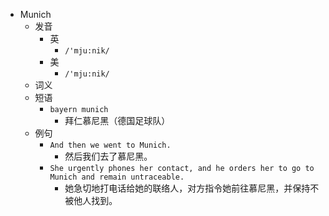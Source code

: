 - Munich
  - 发音
    - 英
      - `/'mju:nik/`
    - 美
      - `/'mju:nik/`
  - 词义
  - 短语
    - `bayern munich`
      - 拜仁慕尼黑（德国足球队） 
  - 例句
    - `And then we went to Munich.`
      - 然后我们去了慕尼黑。
    - `She urgently phones her contact, and he orders her to go to Munich and remain untraceable.`
      - 她急切地打电话给她的联络人，对方指令她前往慕尼黑，并保持不被他人找到。

